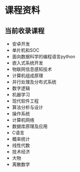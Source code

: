 # 课程资料

## 当前收录课程

- 安卓开发
- 单片机和SOC
- 面向数据科学的编程语言python
- 嵌入式系统开发
- 物联网信息感知技术
- 计算机组成原理
- 并行处理及分布式系统
- 数字逻辑
- 机器学习
- 现代软件工程
- 算法分析与设计
- 操作系统
- 计算机网络
- 数据库原理及应用
- C语言
- 概率统计
- 线性代数
- 技术经济
- 大物
- 离散数学